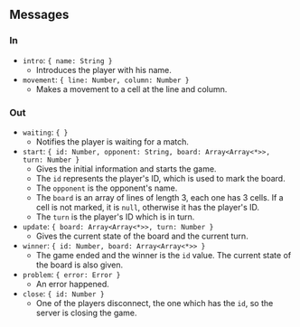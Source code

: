 ## Messages

### In

- `intro`: `{ name: String }`
  - Introduces the player with his name.
- `movement`: `{ line: Number, column: Number }`
  - Makes a movement to a cell at the line and column.

### Out

- `waiting`: `{ }`
  - Notifies the player is waiting for a match.
- `start`: `{ id: Number, opponent: String, board: Array<Array<*>>, turn: Number }`
  - Gives the initial information and starts the game.
  - The `id` represents the player's ID, which is used to mark the board.
  - The `opponent` is the opponent's name.
  - The `board` is an array of lines of length 3, each one has 3 cells. If a cell is not marked, it is `null`, otherwise it has the player's ID.
  - The `turn` is the player's ID which is in turn.
- `update`: `{ board: Array<Array<*>>, turn: Number }`
  - Gives the current state of the board and the current turn.
- `winner`: `{ id: Number, board: Array<Array<*>> }`
  - The game ended and the winner is the `id` value. The current state of the board is also given.
- `problem`: `{ error: Error }`
  - An error happened.
- `close`: `{ id: Number }`
  - One of the players disconnect, the one which has the `id`, so the server is closing the game.

